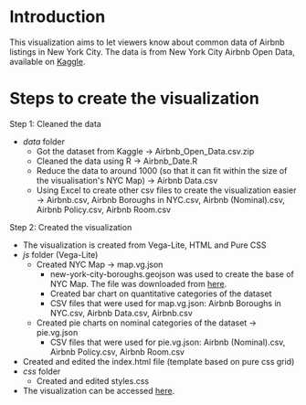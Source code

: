 # Introduction
This visualization aims to let viewers know about common data of Airbnb listings in New York City. The data is from New York City Airbnb Open Data, available on [Kaggle](https://www.kaggle.com/datasets/dgomonov/new-york-city-airbnb-open-data).

# Steps to create the visualization
Step 1: Cleaned the data 
- *data* folder
  - Got the dataset from Kaggle -> Airbnb_Open_Data.csv.zip
  - Cleaned the data using R -> Airbnb_Date.R
  - Reduce the data to around 1000 (so that it can fit within the size of the visualisation's NYC Map) -> Airbnb Data.csv
  - Using Excel to create other csv files to create the visualization easier -> Airbnb.csv, Airbnb Boroughs in NYC.csv, Airbnb (Nominal).csv, Airbnb Policy.csv, Airbnb Room.csv

Step 2: Created the visualization
- The visualization is created from Vega-Lite, HTML and Pure CSS
- *js* folder (Vega-Lite)
  - Created NYC Map -> map.vg.json
    - new-york-city-boroughs.geojson was used to create the base of NYC Map. The file was downloaded from [here](https://github.com/blackmad/neighborhoods/blob/master/new-york-city-boroughs.geojson).
    - Created bar chart on quantitative categories of the dataset
    - CSV files that were used for map.vg.json: Airbnb Boroughs in NYC.csv, Airbnb Data.csv, Airbnb.csv
  - Created pie charts on nominal categories of the dataset -> pie.vg.json
    - CSV files that were used for pie.vg.json: Airbnb (Nominal).csv, Airbnb Policy.csv, Airbnb Room.csv
- Created and edited the index.html file (template based on pure css grid)
- *css* folder
  - Created and edited styles.css
- The visualization can be accessed [here](https://jennyvanlinh.github.io/Airbnb2019/).

